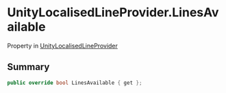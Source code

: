 # UnityLocalisedLineProvider.LinesAvailable

Property in [UnityLocalisedLineProvider](/api/csharp/yarn.unity.unitylocalisedlineprovider.md)

## Summary



```csharp
public override bool LinesAvailable { get };
```

